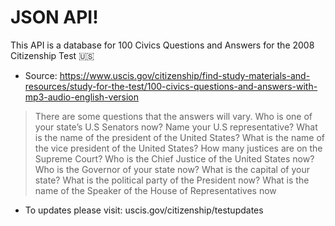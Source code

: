 # JSON API!

This API is a database for 100 Civics Questions and Answers for the 2008 Citizenship Test 🇺🇸
- Source: https://www.uscis.gov/citizenship/find-study-materials-and-resources/study-for-the-test/100-civics-questions-and-answers-with-mp3-audio-english-version

> There are some questions that the answers will vary. Who is one of your state’s U.S Senators now? Name your U.S representative? What is the name of the president of the United States? What is the name of the vice president of the United States? How many justices are on the Supreme Court? Who is the Chief Justice of the United States now? Who is the Governor of your state now? What is the capital of your state? What is the political party of the President now? What is the name of the Speaker of the House of Representatives now

- To updates please visit: uscis.gov/citizenship/testupdates